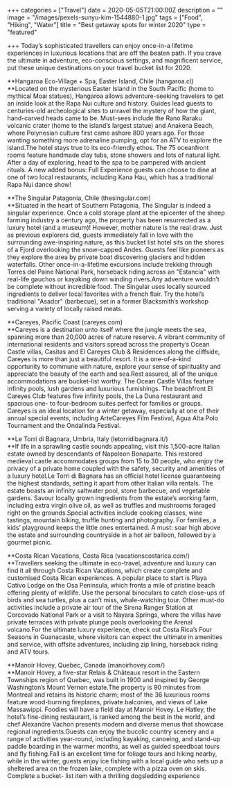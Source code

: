 +++
categories = ["Travel"]
date = 2020-05-05T21:00:00Z
description = ""
image = "/images/pexels-sunyu-kim-1544880-1.jpg"
tags = ["Food", "Hiking", "Water"]
title = "Best getaway spots for winter 2020"
type = "featured"

+++
Today’s sophisticated travellers can enjoy once-in-a lifetime experiences in luxurious locations that are off the beaten path. If you crave the ultimate in adventure, eco-conscious settings, and magnificent service, put these unique destinations on your travel bucket list for 2020.

  
**Hangaroa Eco-Village + Spa, Easter Island, Chile (hangaroa.cl)  
**Located on the mysterious Easter Island in the South Pacific (home to mythical Moai statues), Hangaroa allows adventure-seeking travelers to get an inside look at the Rapa Nui culture and history. Guides lead guests to centuries-old archeological sites to unravel the mystery of how the giant, hand-carved heads came to be. Must-sees include the Rano Raraku volcanic crater (home to the island’s largest statue) and Anakena Beach, where Polynesian culture first came ashore 800 years ago. For those wanting something more adrenaline pumping, opt for an ATV to explore the island.The hotel stays true to its eco-friendly ethos. The 75 oceanfront rooms feature handmade clay tubs, stone showers and lots of natural light. After a day of exploring, head to the spa to be pampered with ancient rituals. A new added bonus: Full Experience guests can choose to dine at one of two local restaurants, including Kana Hau, which has a traditional Rapa Nui dance show!

**The Singular Patagonia, Chile (thesingular.com)  
**Situated in the heart of Southern Patagonia, The Singular is indeed a singular experience. Once a cold storage plant at the epicenter of the sheep farming industry a century ago, the property has been resurrected as a luxury hotel (and a museum)! However, mother nature is the real draw. Just as previous explorers did, guests immediately fall in love with the surrounding awe-inspiring nature, as this bucket list hotel sits on the shores of a Fjord overlooking the snow-capped Andes. Guests feel like pioneers as they explore the area by private boat discovering glaciers and hidden waterfalls. Other once-in-a-lifetime excursions include trekking through Torres del Paine National Park, horseback riding across an "Estancia" with real-life gauchos or kayaking down winding rivers.Any adventure wouldn’t be complete without incredible food. The Singular uses locally sourced ingredients to deliver local favorites with a french flair. Try the hotel’s traditional "Asador" (barbecue), set in a former Blacksmith’s workshop serving a variety of locally raised meats.

**Careyes, Pacific Coast (careyes.com)  
**Careyes is a destination unto itself where the jungle meets the sea, spanning more than 20,000 acres of nature reserve. A vibrant community of international residents and visitors spread across the property’s Ocean Castle villas, Casitas and El Careyes Club & Residences along the cliffside, Careyes is more than just a beautiful resort. It is a one-of-a-kind opportunity to commune with nature, explore your sense of spirituality and appreciate the beauty of the earth and sea.Rest assured, all of the unique accommodations are bucket-list worthy. The Ocean Castle Villas feature infinity pools, lush gardens and luxurious furnishings. The beachfront El Careyes Club features five infinity pools, the La Duna restaurant and spacious one- to four-bedroom suites perfect for families or groups. Careyes is an ideal location for a winter getaway, especially at one of their annual special events, including ArteCareyes Film Festival, Agua Alta Polo Tournament and the Ondalinda Festival.

**Le Torri di Bagnara, Umbria, Italy (letorridibagnara.it/)  
**If life in a sprawling castle sounds appealing, visit this 1,500-acre Italian estate owned by descendants of Napoleon Bonaparte. This restored medieval castle accommodates groups from 15 to 30 people, who enjoy the privacy of a private home coupled with the safety, security and amenities of a luxury hotel.Le Torri di Bagnara has an official hotel license guaranteeing the highest standards, setting it apart from other Italian villa rentals. The estate boasts an infinity saltwater pool, stone barbecue, and vegetable gardens. Savour locally grown ingredients from the estate’s working farm, including extra virgin olive oil, as well as truffles and mushrooms foraged right on the grounds.Special activities include cooking classes, wine tastings, mountain biking, truffle hunting and photography. For families, a kids’ playground keeps the little ones entertained. A must: soar high above the estate and surrounding countryside in a hot air balloon, followed by a gourmet picnic.

**Costa Rican Vacations, Costa Rica (vacationscostarica.com/)  
**Travellers seeking the ultimate in eco-travel, adventure and luxury can find it all through Costa Rican Vacations, which create complete and customised Costa Rican experiences. A popular place to start is Playa Cativo Lodge on the Osa Peninsula, which fronts a mile of pristine beach offering plenty of wildlife. Use the personal binoculars to catch close-ups of birds and sea turtles, plus a can’t miss, whale-watching tour. Other must-do activities include a private air tour of the Sirena Ranger Station at Corcovado National Park or a visit to Nayara Springs, where the villas have private terraces with private plunge pools overlooking the Arenal volcano.For the ultimate luxury experience, check out Costa Rica’s Four Seasons in Guanacaste, where visitors can expect the ultimate in amenities and service, with offsite adventures, including zip lining, horseback riding and ATV tours.

  
**Manoir Hovey, Quebec, Canada (manoirhovey.com/)  
**Manoir Hovey, a five-star Relais & Châteaux resort in the Eastern Townships region of Quebec, was built in 1900 and inspired by George Washington’s Mount Vernon estate.The property is 90 minutes from Montreal and retains its historic charm; most of the 36 luxurious rooms feature wood-burning fireplaces, private balconies, and views of Lake Massawippi. Foodies will have a field day at Manoir Hovey. Le Hatley, the hotel’s fine-dining restaurant, is ranked among the best in the world, and chef Alexandre Vachon presents modern and diverse menus that showcase regional ingredients.Guests can enjoy the bucolic country scenery and a range of activities year-round, including kayaking, canoeing, and stand-up paddle boarding in the warmer months, as well as guided speedboat tours and fly fishing.Fall is an excellent time for foliage tours and hiking nearby, while in the winter, guests enjoy ice fishing with a local guide who sets up a sheltered area on the frozen lake, complete with a pizza oven on skis. Complete a bucket- list item with a thrilling dogsledding experience